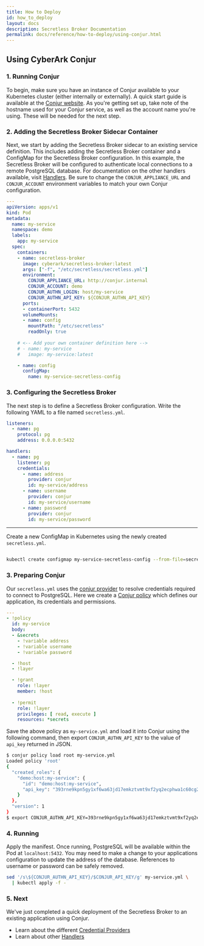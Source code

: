 ```yaml
---
title: How to Deploy
id: how_to_deploy
layout: docs
description: Secretless Broker Documentation
permalink: docs/reference/how-to-deploy/using-conjur.html
---
```


## Using CyberArk Conjur

### 1. Running Conjur
To begin, make sure you have an instance of Conjur available to your Kubernetes
cluster (either internally or externally). A quick start guide is available at
the [Conjur website](https://www.conjur.org/get-started/). As you're getting set
up, take note of the hostname used for your Conjur service, as well as the
account name you're using. These will be needed for the next step.

### 2. Adding the Secretless Broker Sidecar Container
Next, we start by adding the Secretless Broker sidecar to an existing service
definition. This includes adding the Secretless Broker container and a ConfigMap
for the Secretless Broker configuration. In this example, the Secretless Broker
will be configured to authenticate local connections to a remote PostgreSQL
database. For documentation on the other handlers available, visit
[Handlers](/docs/reference/handlers/overview.html). Be sure to change the
`CONJUR_APPLIANCE_URL` and `CONJUR_ACCOUNT` environment variables to match your
own Conjur configuration.
``` yaml
---
apiVersion: apps/v1
kind: Pod
metadata:
  name: my-service
  namespace: demo
  labels:
    app: my-service
  spec:
    containers:
    - name: secretless-broker
      image: cyberark/secretless-broker:latest
      args: ["-f", "/etc/secretless/secretless.yml"]
      environment:
        CONJUR_APPLIANCE_URL: http://conjur.internal
        CONJUR_ACCOUNT: demo
        CONJUR_AUTHN_LOGIN: host/my-service
        CONJUR_AUTHN_API_KEY: ${CONJUR_AUTHN_API_KEY}
      ports:
      - containerPort: 5432
      volumeMounts:
      - name: config
        mountPath: "/etc/secretless"
        readOnly: true
    
    # <-- Add your own container definition here -->
    # - name: my-service
    #   image: my-service:latest

    - name: config
      configMap:
        name: my-service-secretless-config
```

### 3. Configuring the Secretless Broker
The next step is to define a Secretless Broker configuration. Write the
following YAML to a file named `secretless.yml`.
``` yaml
listeners:
  - name: pg
    protocol: pg
    address: 0.0.0.0:5432

handlers:
  - name: pg
    listener: pg
    credentials:
      - name: address
        provider: conjur
        id: my-service/address
      - name: username
        provider: conjur
        id: my-service/username
      - name: password
        provider: conjur
        id: my-service/password
```
---
Create a new ConfigMap in Kubernetes using the newly created `secretless.yml`.
``` bash

kubectl create configmap my-service-secretless-config --from-file=secretless.yml
```

### 3. Preparing Conjur
Our `secretless.yml` uses the
[conjur provider](/docs/reference/providers/file.html) to resolve credentials
required to connect to PostgreSQL. Here we create a
[Conjur policy](https://www.conjur.org/get-started/key-concepts/intro-to-conjur-policy.html)
which defines our application, its credentials and permissions.

``` yaml
---
- !policy
  id: my-service
  body:
  - &secrets
    - !variable address
    - !variable username
    - !variable password

  - !host
  - !layer

  - !grant
    role: !layer
    member: !host
  
  - !permit
    role: !layer
    privileges: [ read, execute ]
    resources: *secrets
```

Save the above policy as `my-service.yml` and load it into Conjur using the
following command, then export `CONJUR_AUTHN_API_KEY` to the value of `api_key`
returned in JSON.
``` bash
$ conjur policy load root my-service.yml
Loaded policy 'root'
{
  "created_roles": {
    "demo:host:my-service": {
      "id": "demo:host:my-service",
      "api_key": "393rne9kpn5gy1xf6wa63jd17emkztvmt9xf2yq2ecphwa1c60cg2"
    }
  },
  "version": 1
}
$ export CONJUR_AUTHN_API_KEY=393rne9kpn5gy1xf6wa63jd17emkztvmt9xf2yq2ecphwa1c60cg2
```

### 4. Running

Apply the manifest. Once running, PostgreSQL will be available within the Pod at
`localhost:5432`. You may need to make a change to your applications
configuration to update the address of the database. References to username or
password can be safely removed.
``` bash
sed '/s\${CONJUR_AUTHN_API_KEY}/$CONJUR_API_KEY/g' my-service.yml \
  | kubectl apply -f -
```

### 5. Next
We've just completed a quick deployment of the Secretless Broker to an existing
application using Conjur.
- Learn about the different [Credential Providers](/docs/reference/providers/overview.html)
- Learn about other [Handlers](/docs/reference/handlers/overview.html)